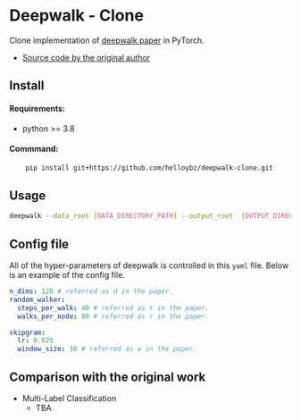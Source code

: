 # Deepwalk - Clone
Clone implementation of [deepwalk paper](https://arxiv.org/abs/1403.6652) in PyTorch.
- [Source code by the original author](https://github.com/phanein/deepwalk)


## Install
#### Requirements:
- python >= 3.8
#### Commmand:
```bash
    pip install git+https://github.com/helloybz/deepwalk-clone.git
```
## Usage
```bash
deepwalk --data_root [DATA_DIRECTORY_PATH] --output_root  [OUTPUT_DIRECTORY_PATH] --config_file [CONFIG_PATH] [--gpu]
```

## Config file
All of the hyper-parameters of deepwalk is controlled in this `yaml` file.
Below is an example of the config file.
```yaml
n_dims: 128 # referred as d in the paper.
random_walker:
  steps_per_walk: 40 # referred as t in the paper.
  walks_per_node: 80 # referred as r in the paper.

skipgram:
  lr: 0.025
  window_size: 10 # referred as w in the paper.

```

## Comparison with the original work
- Multi-Label Classification
  - TBA

